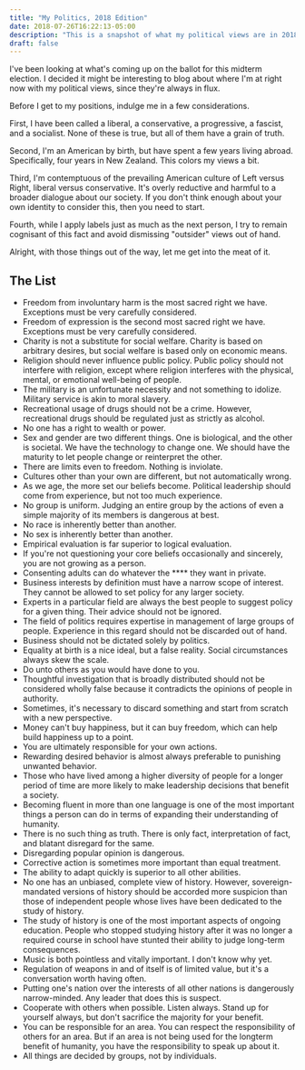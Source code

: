 ```yaml
---
title: "My Politics, 2018 Edition"
date: 2018-07-26T16:22:13-05:00
description: "This is a snapshot of what my political views are in 2018."
draft: false
---
```

I've been looking at what's coming up on the ballot for this midterm election. I decided it might be interesting to blog about where I'm at right now with my political views, since they're always in flux.

Before I get to my positions, indulge me in a few considerations.

First, I have been called a liberal, a conservative, a progressive, a fascist, and a socialist. None of these is true, but all of them have a grain of truth.

Second, I'm an American by birth, but have spent a few years living abroad. Specifically, four years in New Zealand. This colors my views a bit.

Third, I'm contemptuous of the prevailing American culture of Left versus Right, liberal versus conservative. It's overly reductive and harmful to a broader dialogue about our society. If you don't think enough about your own identity to consider this, then you need to start.

Fourth, while I apply labels just as much as the next person, I try to remain cognisant of this fact and avoid dismissing "outsider" views out of hand.

Alright, with those things out of the way, let me get into the meat of it.

## The List

- Freedom from involuntary harm is the most sacred right we have. Exceptions must be very carefully considered.
- Freedom of expression is the second most sacred right we have. Exceptions must be very carefully considered.
- Charity is not a substitute for social welfare. Charity is based on arbitrary desires, but social welfare is based only on economic means.
- Religion should never influence public policy. Public policy should not interfere with religion, except where religion interferes with the physical, mental, or emotional well-being of people.
- The military is an unfortunate necessity and not something to idolize. Military service is akin to moral slavery.
- Recreational usage of drugs should not be a crime. However, recreational drugs should be regulated just as strictly as alcohol.
- No one has a right to wealth or power.
- Sex and gender are two different things. One is biological, and the other is societal. We have the technology to change one. We should have the maturity to let people change or reinterpret the other.
- There are limits even to freedom. Nothing is inviolate.
- Cultures other than your own are different, but not automatically wrong.
- As we age, the more set our beliefs become. Political leadership should come from experience, but not too much experience.
- No group is uniform. Judging an entire group by the actions of even a simple majority of its members is dangerous at best.
- No race is inherently better than another.
- No sex is inherently better than another.
- Empirical evaluation is far superior to logical evaluation.
- If you're not questioning your core beliefs occasionally and sincerely, you are not growing as a person.
- Consenting adults can do whatever the **** they want in private.
- Business interests by definition must have a narrow scope of interest. They cannot be allowed to set policy for any larger society.
- Experts in a particular field are always the best people to suggest policy for a given thing. Their advice should not be ignored.
- The field of politics requires expertise in management of large groups of people. Experience in this regard should not be discarded out of hand.
- Business should not be dictated solely by politics.
- Equality at birth is a nice ideal, but a false reality. Social circumstances always skew the scale.
- Do unto others as you would have done to you.
- Thoughtful investigation that is broadly distributed should not be considered wholly false because it contradicts the opinions of people in authority.
- Sometimes, it's necessary to discard something and start from scratch with a new perspective.
- Money can't buy happiness, but it can buy freedom, which can help build happiness up to a point.
- You are ultimately responsible for your own actions.
- Rewarding desired behavior is almost always preferable to punishing unwanted behavior.
- Those who have lived among a higher diversity of people for a longer period of time are more likely to make leadership decisions that benefit a society.
- Becoming fluent in more than one language is one of the most important things a person can do in terms of expanding their understanding of humanity.
- There is no such thing as truth. There is only fact, interpretation of fact, and blatant disregard for the same.
- Disregarding popular opinion is dangerous.
- Corrective action is sometimes more important than equal treatment.
- The ability to adapt quickly is superior to all other abilities.
- No one has an unbiased, complete view of history. However, sovereign-mandated versions of history should be accorded more suspicion than those of independent people whose lives have been dedicated to the study of history.
- The study of history is one of the most important aspects of ongoing education. People who stopped studying history after it was no longer a required course in school have stunted their ability to judge long-term consequences.
- Music is both pointless and vitally important. I don't know why yet.
- Regulation of weapons in and of itself is of limited value, but it's a conversation worth having often.
- Putting one's nation over the interests of all other nations is dangerously narrow-minded. Any leader that does this is suspect.
- Cooperate with others when possible. Listen always. Stand up for yourself always, but don't sacrifice the majority for your benefit.
- You can be responsible for an area. You can respect the responsibility of others for an area. But if an area is not being used for the longterm benefit of humanity, you have the responsibility to speak up about it.
- All things are decided by groups, not by individuals.


